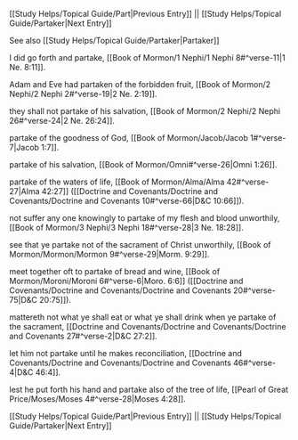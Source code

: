 [[Study Helps/Topical Guide/Part|Previous Entry]]  ||  [[Study Helps/Topical Guide/Partaker|Next Entry]]

 See also [[Study Helps/Topical Guide/Partaker|Partaker]]

 I did go forth and partake, [[Book of Mormon/1 Nephi/1 Nephi 8#^verse-11|1 Ne. 8:11]].

 Adam and Eve had partaken of the forbidden fruit, [[Book of Mormon/2 Nephi/2 Nephi 2#^verse-19|2 Ne. 2:19]].

 they shall not partake of his salvation, [[Book of Mormon/2 Nephi/2 Nephi 26#^verse-24|2 Ne. 26:24]].

 partake of the goodness of God, [[Book of Mormon/Jacob/Jacob 1#^verse-7|Jacob 1:7]].

 partake of his salvation, [[Book of Mormon/Omni#^verse-26|Omni 1:26]].

 partake of the waters of life, [[Book of Mormon/Alma/Alma 42#^verse-27|Alma 42:27]] ([[Doctrine and Covenants/Doctrine and Covenants/Doctrine and Covenants 10#^verse-66|D&C 10:66]]).

 not suffer any one knowingly to partake of my flesh and blood unworthily, [[Book of Mormon/3 Nephi/3 Nephi 18#^verse-28|3 Ne. 18:28]].

 see that ye partake not of the sacrament of Christ unworthily, [[Book of Mormon/Mormon/Mormon 9#^verse-29|Morm. 9:29]].

 meet together oft to partake of bread and wine, [[Book of Mormon/Moroni/Moroni 6#^verse-6|Moro. 6:6]] ([[Doctrine and Covenants/Doctrine and Covenants/Doctrine and Covenants 20#^verse-75|D&C 20:75]]).

 mattereth not what ye shall eat or what ye shall drink when ye partake of the sacrament, [[Doctrine and Covenants/Doctrine and Covenants/Doctrine and Covenants 27#^verse-2|D&C 27:2]].

 let him not partake until he makes reconciliation, [[Doctrine and Covenants/Doctrine and Covenants/Doctrine and Covenants 46#^verse-4|D&C 46:4]].

 lest he put forth his hand and partake also of the tree of life, [[Pearl of Great Price/Moses/Moses 4#^verse-28|Moses 4:28]].

[[Study Helps/Topical Guide/Part|Previous Entry]]  ||  [[Study Helps/Topical Guide/Partaker|Next Entry]]